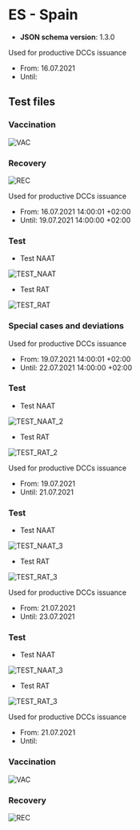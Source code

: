 # ES - Spain

* **JSON schema version**: 1.3.0

Used for productive DCCs issuance
* From: 16.07.2021
* Until:

## Test files

### Vaccination

![VAC](VAC.png)

### Recovery

![REC](REC.png)

Used for productive DCCs issuance
* From: 16.07.2021 14:00:01 +02:00
* Until: 19.07.2021 14:00:00 +02:00 

### Test

* Test NAAT

![TEST_NAAT](TEST_NAAT.png) 
* Test RAT

![TEST_RAT](TEST_RAT.png) 

### Special cases and deviations

Used for productive DCCs issuance
* From: 19.07.2021 14:00:01 +02:00 
* Until: 22.07.2021 14:00:00 +02:00 

### Test

* Test NAAT

![TEST_NAAT_2](specialcases/TEST_NAAT_2.png) 
* Test RAT

![TEST_RAT_2](specialcases/TEST_RAT_2.png) 

Used for productive DCCs issuance
* From: 19.07.2021
* Until: 21.07.2021

### Test

* Test NAAT

![TEST_NAAT_3](specialcases/TEST_NAAT_3.png) 
* Test RAT

![TEST_RAT_3](specialcases/TEST_RAT_3.png) 

Used for productive DCCs issuance
* From: 21.07.2021
* Until: 23.07.2021

### Test

* Test NAAT

![TEST_NAAT_3](specialcases/TEST_NAAT_4.png) 
* Test RAT

![TEST_RAT_3](specialcases/TEST_RAT_4.png) 

Used for productive DCCs issuance
* From: 21.07.2021
* Until: 

### Vaccination

![VAC](specialcases/VAC_3.png)

### Recovery

![REC](specialcases/REC_3.png)